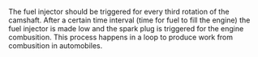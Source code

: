 The fuel injector should be triggered for every third rotation of the camshaft. 
After a certain time interval (time for fuel to fill the engine) the fuel injector is made low and the spark plug is triggered for the engine combusition.
This process happens in a loop to produce work from combusition in automobiles.
